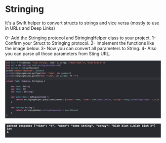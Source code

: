 # Stringing
It's a Swift helper to convert structs to strings and vice versa (mostly to use in URLs and Deep Links)

0- Add the Stringing protocol and StringingHelper class to your project.
1- Confirm your Struct to Stringing protocol.
2- Implement the functions like the image below.
3- Now you can convert all parameters to String.
4- Also you can parse all those parameters from Sting URL.

![preview1](https://github.com/HappyIosDeveloper/Stringing/blob/main/Preview1.png?raw=true)

![preview2](https://github.com/HappyIosDeveloper/Stringing/blob/main/Preview2.png?raw=true)


